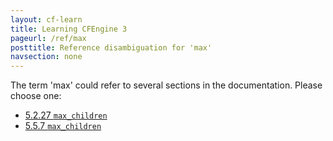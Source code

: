 ```yaml
---
layout: cf-learn
title: Learning CFEngine 3
pageurl: /ref/max
posttitle: Reference disambiguation for 'max'
navsection: none
---
```


The term 'max' could refer to several sections in the documentation. Please choose one:

- [5.2.27 <code>max_children</code>](https://cfengine.com/manuals/cf3-reference.html#max_children-in-agent)
- [5.5.7 <code>max_children</code>](https://cfengine.com/manuals/cf3-reference.html#max_children-in-runagent)
